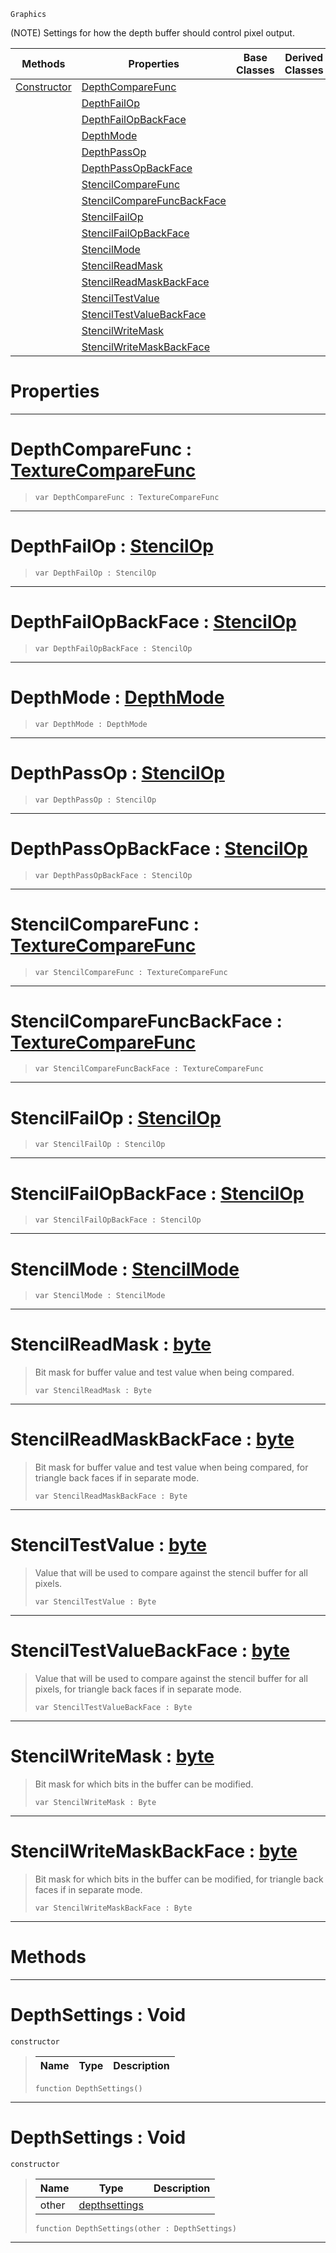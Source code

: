 `Graphics`

(NOTE) Settings for how the depth buffer should control pixel output.

|Methods|Properties|Base Classes|Derived Classes|
|---|---|---|---|
|[ Constructor](https://github.com/ZilchEngine/ZilchDocs/blob/master/code_reference/class_reference/depthsettings.markdown#depthsettings-void)|[ DepthCompareFunc](https://github.com/ZilchEngine/ZilchDocs/blob/master/code_reference/class_reference/depthsettings.markdown#depthcomparefunc-zero-en)| | |
| |[ DepthFailOp](https://github.com/ZilchEngine/ZilchDocs/blob/master/code_reference/class_reference/depthsettings.markdown#depthfailop-zero-engine)| | |
| |[ DepthFailOpBackFace](https://github.com/ZilchEngine/ZilchDocs/blob/master/code_reference/class_reference/depthsettings.markdown#depthfailopbackface-zero)| | |
| |[ DepthMode](https://github.com/ZilchEngine/ZilchDocs/blob/master/code_reference/class_reference/depthsettings.markdown#depthmode-zero-engine-do)| | |
| |[ DepthPassOp](https://github.com/ZilchEngine/ZilchDocs/blob/master/code_reference/class_reference/depthsettings.markdown#depthpassop-zero-engine)| | |
| |[ DepthPassOpBackFace](https://github.com/ZilchEngine/ZilchDocs/blob/master/code_reference/class_reference/depthsettings.markdown#depthpassopbackface-zero)| | |
| |[ StencilCompareFunc](https://github.com/ZilchEngine/ZilchDocs/blob/master/code_reference/class_reference/depthsettings.markdown#stencilcomparefunc-zero)| | |
| |[ StencilCompareFuncBackFace](https://github.com/ZilchEngine/ZilchDocs/blob/master/code_reference/class_reference/depthsettings.markdown#stencilcomparefuncbackfa)| | |
| |[ StencilFailOp](https://github.com/ZilchEngine/ZilchDocs/blob/master/code_reference/class_reference/depthsettings.markdown#stencilfailop-zero-engin)| | |
| |[ StencilFailOpBackFace](https://github.com/ZilchEngine/ZilchDocs/blob/master/code_reference/class_reference/depthsettings.markdown#stencilfailopbackface-ze)| | |
| |[ StencilMode](https://github.com/ZilchEngine/ZilchDocs/blob/master/code_reference/class_reference/depthsettings.markdown#stencilmode-zero-engine)| | |
| |[ StencilReadMask](https://github.com/ZilchEngine/ZilchDocs/blob/master/code_reference/class_reference/depthsettings.markdown#stencilreadmask-zero-eng)| | |
| |[ StencilReadMaskBackFace](https://github.com/ZilchEngine/ZilchDocs/blob/master/code_reference/class_reference/depthsettings.markdown#stencilreadmaskbackface)| | |
| |[ StencilTestValue](https://github.com/ZilchEngine/ZilchDocs/blob/master/code_reference/class_reference/depthsettings.markdown#stenciltestvalue-zero-en)| | |
| |[ StencilTestValueBackFace](https://github.com/ZilchEngine/ZilchDocs/blob/master/code_reference/class_reference/depthsettings.markdown#stenciltestvaluebackface)| | |
| |[ StencilWriteMask](https://github.com/ZilchEngine/ZilchDocs/blob/master/code_reference/class_reference/depthsettings.markdown#stencilwritemask-zero-en)| | |
| |[ StencilWriteMaskBackFace](https://github.com/ZilchEngine/ZilchDocs/blob/master/code_reference/class_reference/depthsettings.markdown#stencilwritemaskbackface)| | |


 #  Properties


---  
 #  DepthCompareFunc : [TextureCompareFunc](https://github.com/ZilchEngine/ZilchDocs/blob/master/code_reference/enum_reference.markdown#texturecomparefunc)

> 
> ``` lang=cpp, name=Nada
> var DepthCompareFunc : TextureCompareFunc


---  
 #  DepthFailOp : [StencilOp](https://github.com/ZilchEngine/ZilchDocs/blob/master/code_reference/enum_reference.markdown#stencilop)

> 
> ``` lang=cpp, name=Nada
> var DepthFailOp : StencilOp


---  
 #  DepthFailOpBackFace : [StencilOp](https://github.com/ZilchEngine/ZilchDocs/blob/master/code_reference/enum_reference.markdown#stencilop)

> 
> ``` lang=cpp, name=Nada
> var DepthFailOpBackFace : StencilOp


---  
 #  DepthMode : [DepthMode](https://github.com/ZilchEngine/ZilchDocs/blob/master/code_reference/enum_reference.markdown#depthmode)

> 
> ``` lang=cpp, name=Nada
> var DepthMode : DepthMode


---  
 #  DepthPassOp : [StencilOp](https://github.com/ZilchEngine/ZilchDocs/blob/master/code_reference/enum_reference.markdown#stencilop)

> 
> ``` lang=cpp, name=Nada
> var DepthPassOp : StencilOp


---  
 #  DepthPassOpBackFace : [StencilOp](https://github.com/ZilchEngine/ZilchDocs/blob/master/code_reference/enum_reference.markdown#stencilop)

> 
> ``` lang=cpp, name=Nada
> var DepthPassOpBackFace : StencilOp


---  
 #  StencilCompareFunc : [TextureCompareFunc](https://github.com/ZilchEngine/ZilchDocs/blob/master/code_reference/enum_reference.markdown#texturecomparefunc)

> 
> ``` lang=cpp, name=Nada
> var StencilCompareFunc : TextureCompareFunc


---  
 #  StencilCompareFuncBackFace : [TextureCompareFunc](https://github.com/ZilchEngine/ZilchDocs/blob/master/code_reference/enum_reference.markdown#texturecomparefunc)

> 
> ``` lang=cpp, name=Nada
> var StencilCompareFuncBackFace : TextureCompareFunc


---  
 #  StencilFailOp : [StencilOp](https://github.com/ZilchEngine/ZilchDocs/blob/master/code_reference/enum_reference.markdown#stencilop)

> 
> ``` lang=cpp, name=Nada
> var StencilFailOp : StencilOp


---  
 #  StencilFailOpBackFace : [StencilOp](https://github.com/ZilchEngine/ZilchDocs/blob/master/code_reference/enum_reference.markdown#stencilop)

> 
> ``` lang=cpp, name=Nada
> var StencilFailOpBackFace : StencilOp


---  
 #  StencilMode : [StencilMode](https://github.com/ZilchEngine/ZilchDocs/blob/master/code_reference/enum_reference.markdown#stencilmode)

> 
> ``` lang=cpp, name=Nada
> var StencilMode : StencilMode


---  
 #  StencilReadMask : [byte](https://github.com/ZilchEngine/ZilchDocs/blob/master/code_reference/nada_base_types/byte.markdown)

> Bit mask for buffer value and test value when being compared.
> ``` lang=cpp, name=Nada
> var StencilReadMask : Byte


---  
 #  StencilReadMaskBackFace : [byte](https://github.com/ZilchEngine/ZilchDocs/blob/master/code_reference/nada_base_types/byte.markdown)

> Bit mask for buffer value and test value when being compared, for triangle back faces if in separate mode.
> ``` lang=cpp, name=Nada
> var StencilReadMaskBackFace : Byte


---  
 #  StencilTestValue : [byte](https://github.com/ZilchEngine/ZilchDocs/blob/master/code_reference/nada_base_types/byte.markdown)

> Value that will be used to compare against the stencil buffer for all pixels.
> ``` lang=cpp, name=Nada
> var StencilTestValue : Byte


---  
 #  StencilTestValueBackFace : [byte](https://github.com/ZilchEngine/ZilchDocs/blob/master/code_reference/nada_base_types/byte.markdown)

> Value that will be used to compare against the stencil buffer for all pixels, for triangle back faces if in separate mode.
> ``` lang=cpp, name=Nada
> var StencilTestValueBackFace : Byte


---  
 #  StencilWriteMask : [byte](https://github.com/ZilchEngine/ZilchDocs/blob/master/code_reference/nada_base_types/byte.markdown)

> Bit mask for which bits in the buffer can be modified.
> ``` lang=cpp, name=Nada
> var StencilWriteMask : Byte


---  
 #  StencilWriteMaskBackFace : [byte](https://github.com/ZilchEngine/ZilchDocs/blob/master/code_reference/nada_base_types/byte.markdown)

> Bit mask for which bits in the buffer can be modified, for triangle back faces if in separate mode.
> ``` lang=cpp, name=Nada
> var StencilWriteMaskBackFace : Byte


---  
 #  Methods


---  
 #  DepthSettings : Void

 `constructor`

> 
> |Name|Type|Description|
> |---|---|---|
> ``` lang=cpp, name=Nada
> function DepthSettings()
> ``` 


---  
 #  DepthSettings : Void

 `constructor`

> 
> |Name|Type|Description|
> |---|---|---|
> |other|[depthsettings](https://github.com/ZilchEngine/ZilchDocs/blob/master/code_reference/class_reference/depthsettings.markdown)| |
> ``` lang=cpp, name=Nada
> function DepthSettings(other : DepthSettings)
> ``` 


---  
 

 